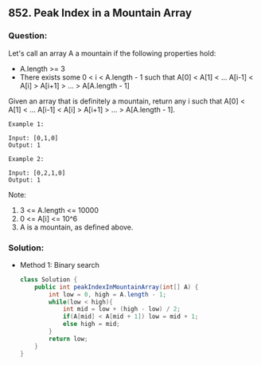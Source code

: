 ## 852. Peak Index in a Mountain Array

### Question:
Let's call an array A a mountain if the following properties hold:
* A.length >= 3
* There exists some 0 < i < A.length - 1 such that A[0] < A[1] < ... A[i-1] < A[i] > A[i+1] > ... > A[A.length - 1]

Given an array that is definitely a mountain, return any i such that A[0] < A[1] < ... A[i-1] < A[i] > A[i+1] > ... > A[A.length - 1].

```
Example 1:

Input: [0,1,0]
Output: 1

Example 2:

Input: [0,2,1,0]
Output: 1
```

Note:
1. 3 <= A.length <= 10000
2. 0 <= A[i] <= 10^6
3. A is a mountain, as defined above.


### Solution:
* Method 1: Binary search
    ```Java
    class Solution {
        public int peakIndexInMountainArray(int[] A) {
            int low = 0, high = A.length - 1;
            while(low < high){
                int mid = low + (high - low) / 2;
                if(A[mid] < A[mid + 1]) low = mid + 1;
                else high = mid;
            }
            return low;
        }
    }
    ```
    
   